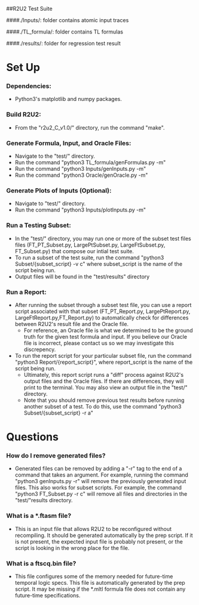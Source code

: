 ##R2U2 Test Suite

####./Inputs/: folder contains atomic input traces

####./TL_formula/: folder contains TL formulas

####./results/: folder for regression test result

#  Set Up

### Dependencies:
- Python3's matplotlib and numpy packages.

### Build R2U2: 
- From the "r2u2_C_v1.0/" directory, run the command "make".

### Generate Formula, Input, and Oracle Files: 
- Navigate to the "test/" directory.
- Run the command "python3 TL_formula/genFormulas.py -m"
- Run the command "python3 Inputs/genInputs.py -m"
- Run the command "python3 Oracle/genOracle.py -m"

### Generate Plots of Inputs (Optional):
- Navigate to "test/" directory.
- Run the command "python3 Inputs/plotInputs.py -m"

### Run a Testing Subset: 
- In the "test/" directory, you may run one or more of the subset test files files (FT_PT_Subset.py, LargePtSubset.py, LargeFtSubset.py, FT_Subset.py) that compose our intial test suite.
- To run a subset of the test suite, run the command "python3 Subset/{subset_script} -v c" where subset_script is the name of the script being run.
- Output files will be found in the "test/results" directory

### Run a Report: 
- After running the subset through a subset test file, you can use a report script associated with that subset (FT_PT_Report.py, LargePtReport.py, LargeFtReport.py,FT_Report.py) to automatically check for differences between R2U2's result file and the Oracle file. 
	- For reference, an Oracle file is what we determined to be the ground truth for the given test formula and input. If you believe our Oracle file is incorrect, please contact us so we may investigate this discrepency.
- To run the report script for your particular subset file, run the command "python3 Report/{report_script}", where report_script is the name of the script being run.
	- Ultimately, this report script runs a "diff" process against R2U2's output files and the Oracle files. If there are differences, they will print to the terminal. You may also view an output file in the "test/" directory.
    - Note that you should remove previous test results before running another subset of a test. To do this, use the command "python3 Subset/{subset_script} -r a"

# Questions

### How do I remove generated files?
- Generated files can be removed by adding a "-r" tag to the end of a command that takes an argument. For example, running the command "python3 genInputs.py -r" will remove the previously generated input files. This also works for subset scripts. For example, the command "python3 FT_Subset.py -r c" will remove all files and directories in the "test/"results directory.
### What is a *.ftasm file? 
- This is an input file that allows R2U2 to be reconfigured without recompiling. It should be generated automatically by the prep script. If it is not present, the expected input file is probably not present, or the script is looking in the wrong place for the file.
### What is a ftscq.bin file?
- This file configures some of the memory needed for future-time temporal logic specs. This file is automatically generated by the prep script. It may be missing if the *.mltl formula file does not contain any future-time specifications.
